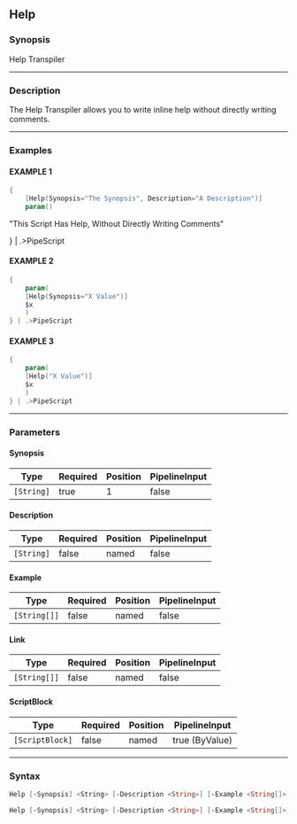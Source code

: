 Help
----




### Synopsis
Help Transpiler



---


### Description

The Help Transpiler allows you to write inline help without directly writing comments.



---


### Examples
#### EXAMPLE 1
```PowerShell
{
    [Help(Synopsis="The Synopsis", Description="A Description")]
    param()
```
"This Script Has Help, Without Directly Writing Comments"
    
} | .>PipeScript
#### EXAMPLE 2
```PowerShell
{
    param(
    [Help(Synopsis="X Value")]
    $x
    )
} | .>PipeScript
```

#### EXAMPLE 3
```PowerShell
{
    param(
    [Help("X Value")]
    $x
    )
} | .>PipeScript
```



---


### Parameters
#### **Synopsis**




|Type      |Required|Position|PipelineInput|
|----------|--------|--------|-------------|
|`[String]`|true    |1       |false        |



#### **Description**




|Type      |Required|Position|PipelineInput|
|----------|--------|--------|-------------|
|`[String]`|false   |named   |false        |



#### **Example**




|Type        |Required|Position|PipelineInput|
|------------|--------|--------|-------------|
|`[String[]]`|false   |named   |false        |



#### **Link**




|Type        |Required|Position|PipelineInput|
|------------|--------|--------|-------------|
|`[String[]]`|false   |named   |false        |



#### **ScriptBlock**




|Type           |Required|Position|PipelineInput |
|---------------|--------|--------|--------------|
|`[ScriptBlock]`|false   |named   |true (ByValue)|





---


### Syntax
```PowerShell
Help [-Synopsis] <String> [-Description <String>] [-Example <String[]>] [-Link <String[]>] [<CommonParameters>]
```
```PowerShell
Help [-Synopsis] <String> [-Description <String>] [-Example <String[]>] [-Link <String[]>] [-ScriptBlock <ScriptBlock>] [<CommonParameters>]
```

